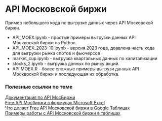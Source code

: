 # API Московской биржи
Пример небольшого кода по выгрузке данных через API Московской биржи.  
- API_MOEX.ipynb - простые примеры выгрузки данных API Москвоской биржи на Python.  
- API_MOEX_2023-10.ipynb - версия 2023 года, доавлена часть кода для выгрузки рынка спотов и фьючерсов  
- market_cup.ipynb - выгрузка квартальных данных по капитализации  
- stocks_2.ipynb - выгрузка данных по рынку акций.  
- API MOEX.R - более сложные примеры выгрузи данных API Москвоской биржи и последующая их обработка.  

### Полезные ссылки по теме
[Документация по API МосБиржи](https://www.moex.com/a2193)  
[Free API Мосбиржи в формулах Microsoft Excel](https://habr.com/ru/post/498268/)  
[Что делает Free API Московской биржи в Google Таблицах](https://habr.com/ru/post/486716/)  
[Примеры работы с API Московской биржи в таблицах](https://drive.google.com/file/d/1SRFExTs42traUQKEHJXNYei4QtmuLhAf/view)  

